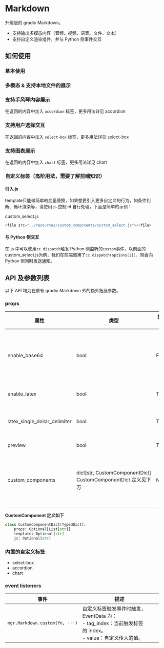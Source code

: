 # Markdown

升级版的 gradio Markdown。

- 支持输出多模态内容（音频、视频、语音、文件、文本）
- 支持自定义渲染组件，并与 Python 侧事件交互

## 如何使用

### 基本使用

<demo name="basic"></demo>

### 多模态 & 支持本地文件的展示

<demo name="multimodal"></demo>

### 支持手风琴内容展示

在返回的内容中加入 `accordion` 标签，更多用法详见 <tab-link tab="custom_tags/accordion">accordion</tab-link>

<demo name="accordion"></demo>

### 支持用户选择交互

在返回的内容中加入 `select-box` 标签，更多用法详见 <tab-link tab="custom_tags/select-box">select-box</tab-link>

<demo name="select-box"></demo>

### 支持图表展示

在返回的内容中加入 `chart` 标签，更多用法详见 <tab-link tab="custom_tags/chart">chart</tab-link>

<demo name="chart"></demo>

### 自定义标签（高阶用法，需要了解前端知识）

<demo name="custom-tag"></demo>

#### 引入 js

<demo name="custom-tag2"></demo>

template只能做简单的变量替换，如果想要引入更多自定义的行为，如条件判断、循环渲染等，请使用 js 控制 el 自行处理，下面是简单的示例：

<demo name="custom-tag3">
<demo-suffix>
custom_select.js

```js
<file src="../resources/custom_components/custom_select.js"></file>
```

</demo-suffix>
</demo>

#### 与 Python 侧交互

在 js 中可以使用`cc.dispatch`触发 Python 侧监听的`custom`事件，以前面的custom_select.js为例，我们在前端调用了`cc.dispatch(options[i])`，则会向 Python 侧同时发送通知。

<demo name="custom-tag4"></demo>

## API 及参数列表

以下 API 均为在原有 gradio Markdown 外的额外拓展参数。

### props

| 属性                          | 类型                                                            | 默认值 | 描述                                                                        |
| ----------------------------- | --------------------------------------------------------------- | ------ | --------------------------------------------------------------------------- |
| enable_base64                 | bool                                                            | False  | 是否支持渲染的内容为 base64，因为直接渲染 base64 有安全问题，默认为 False。 |
| enable_latex                  | bool                                                            | True   | 是否支持 Latex 公式渲染                                                     |
| latex_single_dollar_delimiter | bool                                                            | True   | 是否支持单`$`符号在 Latex 公式中渲染                                        |
| preview                       | bool                                                            | True   | 是否开启图片预览功能                                                        |
| custom_components             | dict\[str, CustomComponentDict\] CustomComponentDict 定义见下方 | None   | 支持用户定义自定义标签，并通过 js 控制标签渲染样式与触发 python 事件。      |

**CustomComponent 定义如下**

```python
class CustomComponentDict(TypedDict):
    props: Optional[List[str]]
    template: Optional[str]
    js: Optional[str]
```

### 内置的自定义标签

- <tab-link tab="custom_tags/select-box">select-box</tab-link>
- <tab-link tab="custom_tags/accordion">accordion</tab-link>
- <tab-link tab="custom_tags/chart">chart</tab-link>

### event listeners

| 事件                           | 描述                                                                                                             |
| ------------------------------ | ---------------------------------------------------------------------------------------------------------------- |
| `mgr.Markdown.custom(fn, ···)` | 自定义标签触发事件时触发，EventData 为：<br/> - tag_index：当前触发标签的 index。<br/> - value：自定义传入的值。 |
